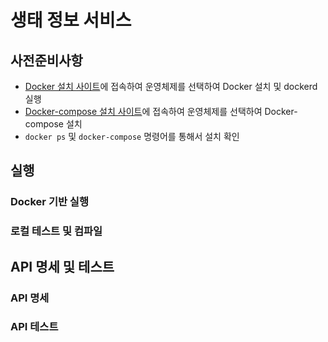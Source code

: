 # 생태 정보 서비스

## 사전준비사항
  * [Docker 설치 사이트](https://docs.docker.com/v17.09/engine/installation/)에 접속하여 운영체제를 선택하여 Docker 설치 및 dockerd 실행
  * [Docker-compose 설치 사이트](https://docs.docker.com/compose/install/)에 접속하여 운영체제를 선택하여 Docker-compose 설치
  * `docker ps` 및 `docker-compose` 명령어를 통해서 설치 확인

## 실행
### Docker 기반 실행

### 로컬 테스트 및 컴파일

## API 명세 및 테스트
### API 명세

### API 테스트

